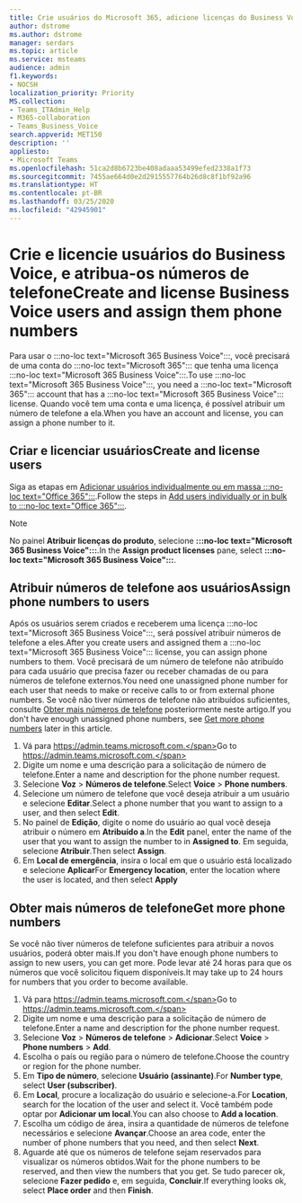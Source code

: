 ```yaml
---
title: Crie usuários do Microsoft 365, adicione licenças do Business Voice e atribua números de telefone
author: dstrome
ms.author: dstrome
manager: serdars
ms.topic: article
ms.service: msteams
audience: admin
f1.keywords:
- NOCSH
localization_priority: Priority
MS.collection:
- Teams_ITAdmin_Help
- M365-collaboration
- Teams_Business_Voice
search.appverid: MET150
description: ''
appliesto:
- Microsoft Teams
ms.openlocfilehash: 51ca2d8b6723be408adaaa53499efed2338a1f73
ms.sourcegitcommit: 7455ae664d0e2d2915557764b26d8c8f1bf92a96
ms.translationtype: HT
ms.contentlocale: pt-BR
ms.lasthandoff: 03/25/2020
ms.locfileid: "42945901"
---
```

# <a name="create-and-license-business-voice-users-and-assign-them-phone-numbers"></a><span data-ttu-id="cc41d-102">Crie e licencie usuários do Business Voice, e atribua-os números de telefone</span><span class="sxs-lookup"><span data-stu-id="cc41d-102">Create and license Business Voice users and assign them phone numbers</span></span>

<span data-ttu-id="cc41d-103">Para usar o :::no-loc text="Microsoft 365 Business Voice":::, você precisará de uma conta do :::no-loc text="Microsoft 365"::: que tenha uma licença :::no-loc text="Microsoft 365 Business Voice":::.</span><span class="sxs-lookup"><span data-stu-id="cc41d-103">To use :::no-loc text="Microsoft 365 Business Voice":::, you need a :::no-loc text="Microsoft 365"::: account that has a :::no-loc text="Microsoft 365 Business Voice"::: license.</span></span> <span data-ttu-id="cc41d-104">Quando você tem uma conta e uma licença, é possível atribuir um número de telefone a ela.</span><span class="sxs-lookup"><span data-stu-id="cc41d-104">When you have an account and license, you can assign a phone number to it.</span></span>

## <a name="create-and-license-users"></a><span data-ttu-id="cc41d-105">Criar e licenciar usuários</span><span class="sxs-lookup"><span data-stu-id="cc41d-105">Create and license users</span></span>

<span data-ttu-id="cc41d-106">Siga as etapas em [Adicionar usuários individualmente ou em massa :::no-loc text="Office 365":::](https://docs.microsoft.com/office365/admin/add-users/add-users).</span><span class="sxs-lookup"><span data-stu-id="cc41d-106">Follow the steps in [Add users individually or in bulk to :::no-loc text="Office 365":::](https://docs.microsoft.com/office365/admin/add-users/add-users).</span></span>

> [!NOTE]
> <span data-ttu-id="cc41d-107">No painel **Atribuir licenças do produto**, selecione **:::no-loc text="Microsoft 365 Business Voice":::**.</span><span class="sxs-lookup"><span data-stu-id="cc41d-107">In the **Assign product licenses** pane,  select **:::no-loc text="Microsoft 365 Business Voice":::**.</span></span>

## <a name="assign-phone-numbers-to-users"></a><span data-ttu-id="cc41d-108">Atribuir números de telefone aos usuários</span><span class="sxs-lookup"><span data-stu-id="cc41d-108">Assign phone numbers to users</span></span>

<span data-ttu-id="cc41d-109">Após os usuários serem criados e receberem uma licença :::no-loc text="Microsoft 365 Business Voice":::, será possível atribuir números de telefone a eles.</span><span class="sxs-lookup"><span data-stu-id="cc41d-109">After you create users and assigned them a :::no-loc text="Microsoft 365 Business Voice"::: license, you can assign phone numbers to them.</span></span> <span data-ttu-id="cc41d-110">Você precisará de um número de telefone não atribuído para cada usuário que precisa fazer ou receber chamadas de ou para números de telefone externos.</span><span class="sxs-lookup"><span data-stu-id="cc41d-110">You need one unassigned phone number for each user that needs to make or receive calls to or from external phone numbers.</span></span> <span data-ttu-id="cc41d-111">Se você não tiver números de telefone não atribuídos suficientes, consulte [Obter mais números de telefone](#get-more-phone-numbers) posteriormente neste artigo.</span><span class="sxs-lookup"><span data-stu-id="cc41d-111">If you don't have enough unassigned phone numbers, see [Get more phone numbers](#get-more-phone-numbers) later in this article.</span></span>

1. <span data-ttu-id="cc41d-112">Vá para https://admin.teams.microsoft.com.</span><span class="sxs-lookup"><span data-stu-id="cc41d-112">Go to https://admin.teams.microsoft.com.</span></span>
2. <span data-ttu-id="cc41d-113">Digite um nome e uma descrição para a solicitação de número de telefone.</span><span class="sxs-lookup"><span data-stu-id="cc41d-113">Enter a name and description for the phone number request.</span></span>
3. <span data-ttu-id="cc41d-114">Selecione **Voz** > **Números de telefone**.</span><span class="sxs-lookup"><span data-stu-id="cc41d-114">Select **Voice** > **Phone numbers**.</span></span>
4. <span data-ttu-id="cc41d-115">Selecione um número de telefone que você deseja atribuir a um usuário e selecione **Editar**.</span><span class="sxs-lookup"><span data-stu-id="cc41d-115">Select a phone number that you want to assign to a user, and then select **Edit**.</span></span>
5. <span data-ttu-id="cc41d-116">No painel de **Edição**, digite o nome do usuário ao qual você deseja atribuir o número em **Atribuído a**.</span><span class="sxs-lookup"><span data-stu-id="cc41d-116">In the **Edit** panel, enter the name of the user that you want to assign the number to in **Assigned to**.</span></span> <span data-ttu-id="cc41d-117">Em seguida, selecione **Atribuir**.</span><span class="sxs-lookup"><span data-stu-id="cc41d-117">Then select **Assign**.</span></span>
6. <span data-ttu-id="cc41d-118">Em **Local de emergência**, insira o local em que o usuário está localizado e selecione **Aplicar**</span><span class="sxs-lookup"><span data-stu-id="cc41d-118">For **Emergency location**, enter the location where the user is located, and then select **Apply**</span></span>

## <a name="get-more-phone-numbers"></a><span data-ttu-id="cc41d-119">Obter mais números de telefone</span><span class="sxs-lookup"><span data-stu-id="cc41d-119">Get more phone numbers</span></span>

<span data-ttu-id="cc41d-120">Se você não tiver números de telefone suficientes para atribuir a novos usuários, poderá obter mais.</span><span class="sxs-lookup"><span data-stu-id="cc41d-120">If you don't have enough phone numbers to assign to new users, you can get more.</span></span> <span data-ttu-id="cc41d-121">Pode levar até 24 horas para que os números que você solicitou fiquem disponíveis.</span><span class="sxs-lookup"><span data-stu-id="cc41d-121">It may take up to 24 hours for numbers that you order to become available.</span></span>

1. <span data-ttu-id="cc41d-122">Vá para https://admin.teams.microsoft.com.</span><span class="sxs-lookup"><span data-stu-id="cc41d-122">Go to https://admin.teams.microsoft.com.</span></span>
2. <span data-ttu-id="cc41d-123">Digite um nome e uma descrição para a solicitação de número de telefone.</span><span class="sxs-lookup"><span data-stu-id="cc41d-123">Enter a name and description for the phone number request.</span></span>
3. <span data-ttu-id="cc41d-124">Selecione **Voz** > **Números de telefone** > **Adicionar**.</span><span class="sxs-lookup"><span data-stu-id="cc41d-124">Select **Voice** > **Phone numbers** > **Add**.</span></span>
4. <span data-ttu-id="cc41d-125">Escolha o país ou região para o número de telefone.</span><span class="sxs-lookup"><span data-stu-id="cc41d-125">Choose the country or region for the phone number.</span></span>
5. <span data-ttu-id="cc41d-126">Em **Tipo de número**, selecione **Usuário (assinante)**.</span><span class="sxs-lookup"><span data-stu-id="cc41d-126">For **Number type**, select **User (subscriber)**.</span></span>
6. <span data-ttu-id="cc41d-127">Em **Local**, procure a localização do usuário e selecione-a.</span><span class="sxs-lookup"><span data-stu-id="cc41d-127">For **Location**, search for the location of the user and select it.</span></span> <span data-ttu-id="cc41d-128">Você também pode optar por **Adicionar um local**.</span><span class="sxs-lookup"><span data-stu-id="cc41d-128">You can also choose to **Add a location**.</span></span>
7. <span data-ttu-id="cc41d-129">Escolha um código de área, insira a quantidade de números de telefone necessários e selecione **Avançar**.</span><span class="sxs-lookup"><span data-stu-id="cc41d-129">Choose an area code, enter the number of phone numbers that you need, and then select **Next**.</span></span>
8. <span data-ttu-id="cc41d-130">Aguarde até que os números de telefone sejam reservados para visualizar os números obtidos.</span><span class="sxs-lookup"><span data-stu-id="cc41d-130">Wait for the phone numbers to be reserved, and then view the numbers that you get.</span></span> <span data-ttu-id="cc41d-131">Se tudo parecer ok, selecione **Fazer pedido** e, em seguida, **Concluir**.</span><span class="sxs-lookup"><span data-stu-id="cc41d-131">If everything looks ok, select **Place order** and then **Finish**.</span></span>
